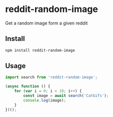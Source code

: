 # reddit-random-image
Get a random image form a given reddit

## Install

```bash
npm install reddit-random-image
```

## Usage

```js
import search from 'reddit-random-image';

(async function () {
	for (var i = 0; i < 10; i++) {
		const image = await search('CatGifs');
		console.log(image);
	}
})();
```
